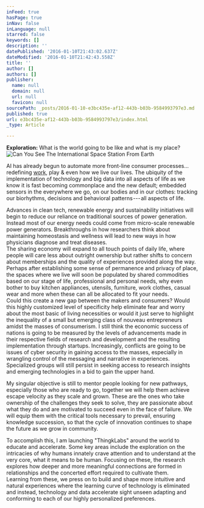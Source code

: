 ```yaml
---
inFeed: true
hasPage: true
inNav: false
inLanguage: null
starred: false
keywords: []
description: ''
datePublished: '2016-01-10T21:43:02.637Z'
dateModified: '2016-01-10T21:42:43.558Z'
title: ''
author: []
authors: []
publisher:
  name: null
  domain: null
  url: null
  favicon: null
sourcePath: _posts/2016-01-10-e3bc435e-af12-443b-b03b-9584993797e3.md
published: true
url: e3bc435e-af12-443b-b03b-9584993797e3/index.html
_type: Article

---
```

**Exploration:** What is the world going to be like and what is my place?
![Can You See The International Space Station From Earth](https://s3-us-west-2.amazonaws.com/the-grid-img/p/3c4b335bb6096767060833588ea0b89f1fcae934.jpg)

AI has already begun to automate more front-line consumer processes... redefining [work][0], play & even how we live our lives.  The ubiquity of the implementation of technology and big data into all aspects of life as we know it is fast becoming commonplace and the new default; embedded sensors in the everywhere we go, on our bodies and in our clothes: tracking our biorhythms, decisions and behavioral patterns --- all aspects of life. 

Advances in clean tech, renewable energy and sustainability initiatives will begin to reduce our reliance on traditional sources of power generation. Instead most of our energy needs could come from micro-scale renewable power generators. Breakthroughs in how researchers think about maintaining homeostasis and wellness will lead to new ways in how physicians diagnose and treat diseases.   
The sharing economy will expand to all touch points of daily life, where people will care less about outright ownership but rather shifts to concern about memberships and the quality of experiences provided along the way. Perhaps after establishing some sense of permanence and privacy of place, the spaces where we live will soon be populated by shared commodities based on our stage of life, professional and personal needs, why even bother to buy kitchen appliances, utensils, furniture, work clothes, casual wear and more when these can all be allocated to fit your needs.   
Could this create a new gap between the makers and consumers? Would this highly customized level of specificity help eliminate fear and worry about the most basic of living necessities or would it just serve to highlight the inequality of a small but emerging class of nouveau entrepreneurs amidst the masses of consumerism.  I still think the economic success of nations is going to be measured by the levels of advancements made in their respective fields of research and development and the resulting implementation through startups. Increasingly, conflicts are going to be issues of cyber security in gaining access to the masses, especially in wrangling control of the messaging and narrative in experiences. Specialized groups will still persist in seeking access to research insights and emerging technologies in a bid to gain the upper hand.

My singular objective is still to mentor people looking for new pathways, especially those who are ready to go, together we will help them achieve escape velocity as they scale and grown. These are the ones who take ownership of the challenges they seek to solve,  they are passionate about what they do and are motivated to succeed even in the face of failure. We will equip them with the critical tools necessary to prevail, ensuring knowledge succession, so that the cycle of innovation continues to shape the future as we grow in community.

To accomplish this, I am launching "ThingkLabs" around the world to educate and accelerate. Some key areas include the exploration on the intricacies of why humans innately crave attention and to understand at the very core, what it means to be human. Focusing on these, the research explores how deeper and more meaningful connections are formed in relationships and the concerted effort required to cultivate them.  
Learning from these, we press on to build and shape more intuitive and natural experiences where the learning curve of technology is eliminated and instead, technology and data accelerate sight unseen adapting and conforming to each of our highly personalized preferences.

[0]: http://pewrsr.ch/1GjNIqk